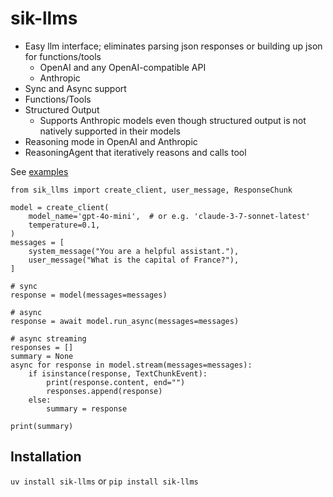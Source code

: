# sik-llms

- Easy llm interface; eliminates parsing json responses or building up json for functions/tools
    - OpenAI and any OpenAI-compatible API
    - Anthropic
- Sync and Async support
- Functions/Tools
- Structured Output
    - Supports Anthropic models even though structured output is not natively supported in their models
- Reasoning mode in OpenAI and Anthropic
- ReasoningAgent that iteratively reasons and calls tool

See [examples](https://github.com/shane-kercheval/sik-llms/blob/main/examples/examples.ipynb)

```
from sik_llms import create_client, user_message, ResponseChunk

model = create_client(
    model_name='gpt-4o-mini',  # or e.g. 'claude-3-7-sonnet-latest'
    temperature=0.1,
)
messages = [
    system_message("You are a helpful assistant."),
    user_message("What is the capital of France?"),
]

# sync
response = model(messages=messages)

# async
response = await model.run_async(messages=messages)

# async streaming
responses = []
summary = None
async for response in model.stream(messages=messages):
    if isinstance(response, TextChunkEvent):
        print(response.content, end="")
        responses.append(response)
    else:
        summary = response

print(summary)
```

## Installation

`uv install sik-llms` or `pip install sik-llms`
